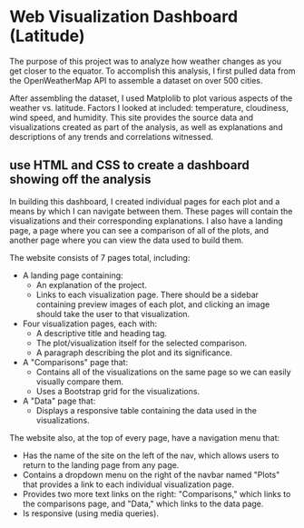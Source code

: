 # Web Visualization Dashboard (Latitude)
The purpose of this project was to analyze how weather changes as you get closer to the equator. To accomplish this analysis, I first pulled data from the OpenWeatherMap API to assemble a dataset on over 500 cities.

After assembling the dataset, I used Matplolib to plot various aspects of the weather vs. latitude. Factors I looked at included: temperature, cloudiness, wind speed, and humidity. This site provides the source data and visualizations created as part of the analysis, as well as explanations and descriptions of any trends and correlations witnessed.

## use HTML and CSS to create a dashboard showing off the analysis

In building this dashboard, I created individual pages for each plot and a means by which I can navigate between them. These pages will contain the visualizations and their corresponding explanations. I also have a landing page, a page where you can see a comparison of all of the plots, and another page where you can view the data used to build them.

The website consists of 7 pages total, including:

* A landing page containing:
  * An explanation of the project.
  * Links to each visualization page. There should be a sidebar containing preview images of each plot, and clicking an image should take the user to that visualization.
* Four visualization pages, each with:
  * A descriptive title and heading tag.
  * The plot/visualization itself for the selected comparison.
  * A paragraph describing the plot and its significance.
* A "Comparisons" page that:
  * Contains all of the visualizations on the same page so we can easily visually compare them.
  * Uses a Bootstrap grid for the visualizations.
* A "Data" page that:
  * Displays a responsive table containing the data used in the visualizations.

The website also, at the top of every page, have a navigation menu that:

* Has the name of the site on the left of the nav, which allows users to return to the landing page from any page.
* Contains a dropdown menu on the right of the navbar named "Plots" that provides a link to each individual visualization page.
* Provides two more text links on the right: "Comparisons," which links to the comparisons page, and "Data," which links to the data page.
* Is responsive (using media queries).
